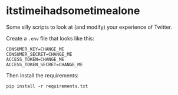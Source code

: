 # itstimeihadsometimealone

Some silly scripts to look at (and modify) your experience of Twitter.

Create a `.env` file that looks like this:

    CONSUMER_KEY=CHANGE_ME
    CONSUMER_SECRET=CHANGE_ME
    ACCESS_TOKEN=CHANGE_ME
    ACCESS_TOKEN_SECRET=CHANGE_ME

Then install the requirements:

    pip install -r requirements.txt
